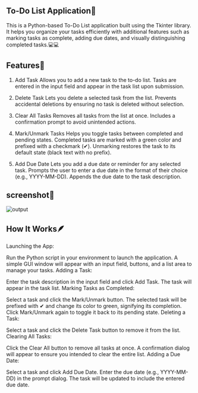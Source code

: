 ## To-Do List Application📱
This is a Python-based To-Do List application built using the Tkinter library. It helps you organize your tasks efficiently with additional features such as marking tasks as complete, adding due dates, and visually distinguishing completed tasks.💻💻

## Features🌟
1. Add Task
Allows you to add a new task to the to-do list.
Tasks are entered in the input field and appear in the task list upon submission.

3. Delete Task
Lets you delete a selected task from the list.
Prevents accidental deletions by ensuring no task is deleted without selection.

5. Clear All Tasks
Removes all tasks from the list at once.
Includes a confirmation prompt to avoid unintended actions.

7. Mark/Unmark Tasks
Helps you toggle tasks between completed and pending states.
Completed tasks are marked with a green color and prefixed with a checkmark (✔).
Unmarking restores the task to its default state (black text with no prefix).

9. Add Due Date
Lets you add a due date or reminder for any selected task.
Prompts the user to enter a due date in the format of their choice (e.g., YYYY-MM-DD).
Appends the due date to the task description.

## screenshot🤖
![output](https://github.com/user-attachments/assets/e0e98216-234b-4b03-a4c8-2feda34efb3d)


## How It Works🪶
Launching the App:

Run the Python script in your environment to launch the application.
A simple GUI window will appear with an input field, buttons, and a list area to manage your tasks.
Adding a Task:

Enter the task description in the input field and click Add Task.
The task will appear in the task list.
Marking Tasks as Completed:

Select a task and click the Mark/Unmark button.
The selected task will be prefixed with ✔ and change its color to green, signifying its completion.
Click Mark/Unmark again to toggle it back to its pending state.
Deleting a Task:

Select a task and click the Delete Task button to remove it from the list.
Clearing All Tasks:

Click the Clear All button to remove all tasks at once.
A confirmation dialog will appear to ensure you intended to clear the entire list.
Adding a Due Date:

Select a task and click Add Due Date.
Enter the due date (e.g., YYYY-MM-DD) in the prompt dialog.
The task will be updated to include the entered due date.
